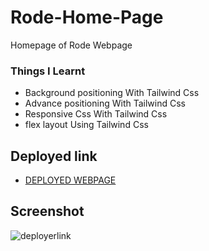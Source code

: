 # Rode-Home-Page

Homepage of Rode Webpage

### Things I Learnt
- Background positioning With Tailwind Css
- Advance positioning With Tailwind Css
- Responsive Css With Tailwind Css
- flex layout Using Tailwind Css

## Deployed link
- [DEPLOYED WEBPAGE](https://rrode-homepage.netlify.app/)

## Screenshot
![deployerlink](Rode%20output.png)
